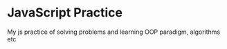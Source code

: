 # JavaScript Practice
 My js practice of solving problems and learning OOP paradigm, algorithms etc
